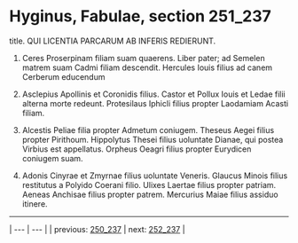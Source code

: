 # Hyginus, Fabulae, section 251_237

title. QUI LICENTIA PARCARUM AB INFERIS REDIERUNT.



1. Ceres Proserpinam filiam suam quaerens. Liber pater; ad Semelen matrem suam Cadmi filiam descendit. Hercules Iouis filius ad canem Cerberum educendum



2. Asclepius Apollinis et Coronidis filius. Castor et Pollux Iouis et Ledae filii alterna morte redeunt. Protesilaus Iphicli filius propter Laodamiam Acasti filiam.



3. Alcestis Peliae filia propter Admetum coniugem. Theseus Aegei filius propter Pirithoum. Hippolytus Thesei filius uoluntate Dianae, qui postea Virbius est appellatus. Orpheus Oeagri filius propter Eurydicen coniugem suam.



4. Adonis Cinyrae et Zmyrnae filius uoluntate Veneris. Glaucus Minois filius restitutus a Polyido Coerani filio. Ulixes Laertae filius propter patriam. Aeneas Anchisae filius propter patrem. Mercurius Maiae filius assiduo itinere.



---

| --- | --- |
| previous: [250_237](../250_237/) | next: [252_237](../252_237/) |